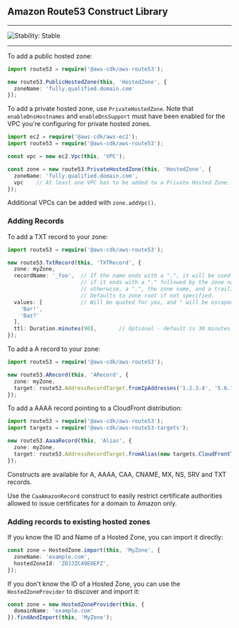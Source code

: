 ## Amazon Route53 Construct Library
<!--BEGIN STABILITY BANNER-->

---

![Stability: Stable](https://img.shields.io/badge/stability-Stable-success.svg?style=for-the-badge)


---
<!--END STABILITY BANNER-->

To add a public hosted zone:

```ts
import route53 = require('@aws-cdk/aws-route53');

new route53.PublicHostedZone(this, 'HostedZone', {
  zoneName: 'fully.qualified.domain.com'
});
```

To add a private hosted zone, use `PrivateHostedZone`. Note that
`enableDnsHostnames` and `enableDnsSupport` must have been enabled for the
VPC you're configuring for private hosted zones.

```ts
import ec2 = require('@aws-cdk/aws-ec2');
import route53 = require('@aws-cdk/aws-route53');

const vpc = new ec2.Vpc(this, 'VPC');

const zone = new route53.PrivateHostedZone(this, 'HostedZone', {
  zoneName: 'fully.qualified.domain.com',
  vpc    // At least one VPC has to be added to a Private Hosted Zone.
});
```

Additional VPCs can be added with `zone.addVpc()`.

### Adding Records

To add a TXT record to your zone:
```ts
import route53 = require('@aws-cdk/aws-route53');

new route53.TxtRecord(this, 'TXTRecord', {
  zone: myZone,
  recordName: '_foo',  // If the name ends with a ".", it will be used as-is;
                       // if it ends with a "." followed by the zone name, a trailing "." will be added automatically;
                       // otherwise, a ".", the zone name, and a trailing "." will be added automatically.
                       // Defaults to zone root if not specified.
  values: [            // Will be quoted for you, and " will be escaped automatically.
    'Bar!',
    'Baz?'
  ],
  ttl: Duration.minutes(90),       // Optional - default is 30 minutes
});
```

To add a A record to your zone:
```ts
import route53 = require('@aws-cdk/aws-route53');

new route53.ARecord(this, 'ARecord', {
  zone: myZone,
  target: route53.AddressRecordTarget.fromIpAddresses('1.2.3.4', '5.6.7.8')
});
```

To add a AAAA record pointing to a CloudFront distribution:
```ts
import route53 = require('@aws-cdk/aws-route53');
import targets = require('@aws-cdk/aws-route53-targets');

new route53.AaaaRecord(this, 'Alias', {
  zone: myZone,
  target: route53.AddressRecordTarget.fromAlias(new targets.CloudFrontTarget(distribution))
});
```

Constructs are available for A, AAAA, CAA, CNAME, MX, NS, SRV and TXT records.

Use the `CaaAmazonRecord` construct to easily restrict certificate authorities
allowed to issue certificates for a domain to Amazon only.

### Adding records to existing hosted zones

If you know the ID and Name of a Hosted Zone, you can import it directly:

```ts
const zone = HostedZone.import(this, 'MyZone', {
  zoneName: 'example.com',
  hostedZoneId: 'ZOJJZC49E0EPZ',
});
```

If you don't know the ID of a Hosted Zone, you can use the `HostedZoneProvider`
to discover and import it:

```ts
const zone = new HostedZoneProvider(this, {
  domainName: 'example.com'
}).findAndImport(this, 'MyZone');
```

